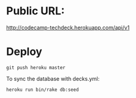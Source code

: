 # Public URL:

http://codecamp-techdeck.herokuapp.com/api/v1

# Deploy

`git push heroku master`

To sync the database with decks.yml:

`heroku run bin/rake db:seed`